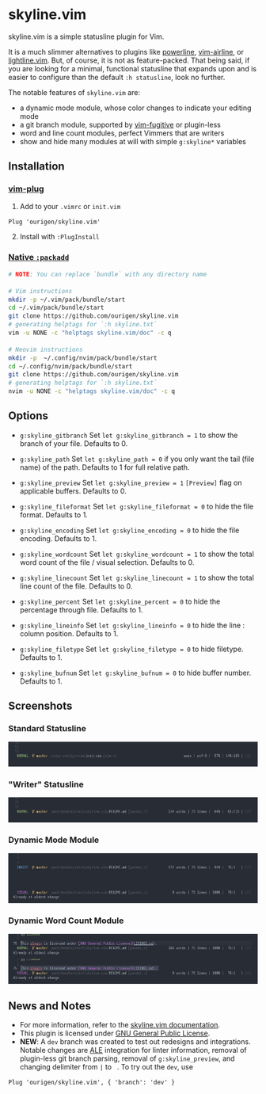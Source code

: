 # skyline.vim

skyline.vim is a simple statusline plugin for Vim.

It is a much slimmer alternatives to plugins like [powerline](https://github.com/powerline/powerline), [vim-airline](https://github.com/vim-airline/vim-airline), or [lightline.vim](https://github.com/itchyny/lightline.vim). But, of course, it is not as feature-packed. That being said, if you are looking for a minimal, functional statusline that expands upon and is easier to configure than the default `:h statusline`, look no further.

The notable features of `skyline.vim` are:

* a dynamic mode module, whose color changes to indicate your editing mode
* a git branch module, supported by [vim-fugitive](https://github.com/tpope/vim-fugitive) or plugin-less
* word and line count modules, perfect Vimmers that are writers
* show and hide many modules at will with simple `g:skyline*` variables

## Installation

### [vim-plug](https://github.com/junegunn/vim-plug)

1. Add to your `.vimrc` or `init.vim`

```
Plug 'ourigen/skyline.vim'
```

2. Install with `:PlugInstall`

### [Native `:packadd`](https://vimhelp.org/repeat.txt.html#packages)

```sh
# NOTE: You can replace `bundle` with any directory name

# Vim instructions
mkdir -p ~/.vim/pack/bundle/start
cd ~/.vim/pack/bundle/start
git clone https://github.com/ourigen/skyline.vim
# generating helptags for `:h skyline.txt`
vim -u NONE -c "helptags skyline.vim/doc" -c q

# Neovim instructions
mkdir -p  ~/.config/nvim/pack/bundle/start
cd ~/.config/nvim/pack/bundle/start
git clone https://github.com/ourigen/skyline.vim
# generating helptags for `:h skyline.txt`
nvim -u NONE -c "helptags skyline.vim/doc" -c q
```

## Options

* `g:skyline_gitbranch` Set `let g:skyline_gitbranch = 1` to show the branch of your file. Defaults to 0.

* `g:skyline_path` Set `let g:skyline_path = 0` if you only want the tail (file name) of the path. Defaults to 1 for full relative path.

* `g:skyline_preview` Set `let g:skyline_preview = 1` `[Preview]` flag on applicable buffers. Defaults to 0.

* `g:skyline_fileformat` Set `let g:skyline_fileformat = 0` to hide the file format. Defaults to 1.

* `g:skyline_encoding`  Set `let g:skyline_encoding = 0` to hide the file encoding. Defaults to 1.

* `g:skyline_wordcount` Set `let g:skyline_wordcount = 1` to show the total word count of the file / visual selection. Defaults to 0.

* `g:skyline_linecount` Set `let g:skyline_linecount = 1` to show the total line count of the file. Defaults to 0.

* `g:skyline_percent` Set `let g:skyline_percent = 0` to hide the percentage through file. Defaults to 1.

* `g:skyline_lineinfo` Set `let g:skyline_lineinfo = 0` to hide the line : column position. Defaults to 1.

* `g:skyline_filetype` Set `let g:skyline_filetype = 0` to hide filetype. Defaults to 1.

* `g:skyline_bufnum` Set `let g:skyline_bufnum = 0` to hide buffer number. Defaults to 1.

## Screenshots

### Standard Statusline
![](asset/normal.png)

### "Writer" Statusline
![](asset/writer.png)

### Dynamic Mode Module
![](asset/mode.png)

### Dynamic Word Count Module
![](asset/word.png)

## News and Notes

* For more information, refer to the [skyline.vim documentation](doc/skyline.txt).
* This plugin is licensed under [GNU General Public License](LICENSE.md).
* **NEW**: A `dev` branch was created to test out redesigns and integrations.
Notable changes are [ALE](https://github.com/dense-analysis/ale) integration for linter information,
removal of plugin-less git branch parsing, removal of `g:skyline_preview`,
and changing delimiter from `|` to ` `. To try out the `dev`, use

```vim
Plug 'ourigen/skyline.vim', { 'branch': 'dev' }
```
